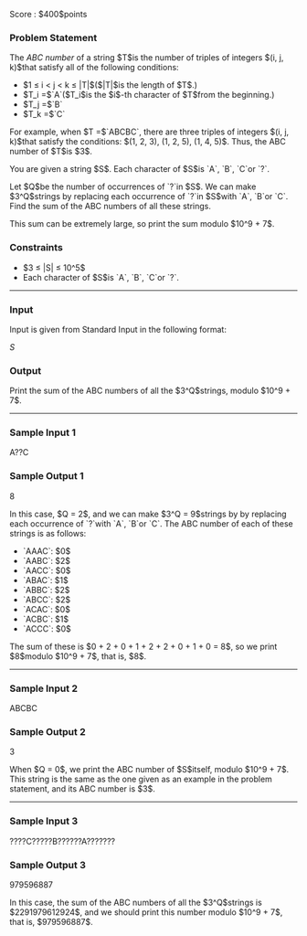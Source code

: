 
<div>

<span>

<span>

<p>
Score : $400$points
</p>

<div>

<section>

### **Problem Statement**

<p>
The 
<em>
ABC number
</em>
of a string $T$is the number of triples of integers $(i, j, k)$that satisfy all of the following conditions:
</p>

<ul>

<li>
$1 ≤ i < j < k ≤ |T|$($|T|$is the length of $T$.)
</li>

<li>
$T_i =$`A`($T_i$is the $i$-th character of $T$from the beginning.)
</li>

<li>
$T_j =$`B`
</li>

<li>
$T_k =$`C`
</li>

</ul>

<p>
For example, when $T =$`ABCBC`, there are three triples of integers $(i, j, k)$that satisfy the conditions: $(1, 2, 3), (1, 2, 5), (1, 4, 5)$. Thus, the ABC number of $T$is $3$.
</p>

<p>
You are given a string $S$. Each character of $S$is `A`, `B`, `C`or `?`.
</p>

<p>
Let $Q$be the number of occurrences of `?`in $S$. We can make $3^Q$strings by replacing each occurrence of `?`in $S$with `A`, `B`or `C`. Find the sum of the ABC numbers of all these strings.
</p>

<p>
This sum can be extremely large, so print the sum modulo $10^9 + 7$.
</p>

</section>

</div>

<div>

<section>

### **Constraints**

<ul>

<li>
$3 ≤ |S| ≤ 10^5$
</li>

<li>
Each character of $S$is `A`, `B`, `C`or `?`.
</li>

</ul>

</section>

</div>

---

<div>

<div>

<section>

### **Input**

<p>
Input is given from Standard Input in the following format:
</p>

<div>

$S$
</div>

</section>

</div>

<div>

<section>

### **Output**

<p>
Print the sum of the ABC numbers of all the $3^Q$strings, modulo $10^9 + 7$.
</p>

</section>

</div>

</div>

---

<div>

<section>

### **Sample Input 1**

<div>

A??C

</div>

</section>

</div>

<div>

<section>

### **Sample Output 1**

<div>

8

</div>

<p>
In this case, $Q = 2$, and we can make $3^Q = 9$strings by by replacing each occurrence of `?`with `A`, `B`or `C`. The ABC number of each of these strings is as follows:
</p>

<ul>

<li>
`AAAC`: $0$
</li>

<li>
`AABC`: $2$
</li>

<li>
`AACC`: $0$
</li>

<li>
`ABAC`: $1$
</li>

<li>
`ABBC`: $2$
</li>

<li>
`ABCC`: $2$
</li>

<li>
`ACAC`: $0$
</li>

<li>
`ACBC`: $1$
</li>

<li>
`ACCC`: $0$
</li>

</ul>

<p>
The sum of these is $0 + 2 + 0 + 1 + 2 + 2 + 0 + 1 + 0 = 8$, so we print $8$modulo $10^9 + 7$, that is, $8$.
</p>

</section>

</div>

---

<div>

<section>

### **Sample Input 2**

<div>

ABCBC

</div>

</section>

</div>

<div>

<section>

### **Sample Output 2**

<div>

3

</div>

<p>
When $Q = 0$, we print the ABC number of $S$itself, modulo $10^9 + 7$. This string is the same as the one given as an example in the problem statement, and its ABC number is $3$.
</p>

</section>

</div>

---

<div>

<section>

### **Sample Input 3**

<div>

????C?????B??????A???????

</div>

</section>

</div>

<div>

<section>

### **Sample Output 3**

<div>

979596887

</div>

<p>
In this case, the sum of the ABC numbers of all the $3^Q$strings is $2291979612924$, and we should print this number modulo $10^9 + 7$, that is, $979596887$.
</p>

</section>

</div>

</span>

</span>

</div>
